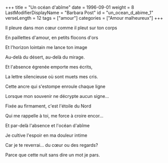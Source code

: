 +++
title = "Un océan d'abîme"
date = 1996-09-01
weight = 8
LastModifierDisplayName = "Barbara Post"
id = "un_ocean_d_abime_1"
verseLength = 12
tags = ["amour"]
categories = ["Amour malheureux"]
+++

Il pleure dans mon cœur comme il pleut sur ton corps

En paillettes d'amour, en petits flocons d'ors

Et l'horizon lointain me lance ton image

Au-delà du désert, au-delà du mirage.

Et l'absence égrenée emporte mes écrits,

La lettre silencieuse où sont muets mes cris.

Cette ancre qui s'estompe enroule chaque ligne

Lorsque mon souvenir ne décrypte aucun signe...

Fixée au firmament, c'est l'étoile du Nord

Qui me rappelle à toi, me force à croire encor...

Et par-delà l'absence et l'océan d'abîme

Je cultive l'espoir en ma douleur intime

Car je te reverrai... du cœur ou des regards?

Parce que cette nuit sans dire un mot je pars.
